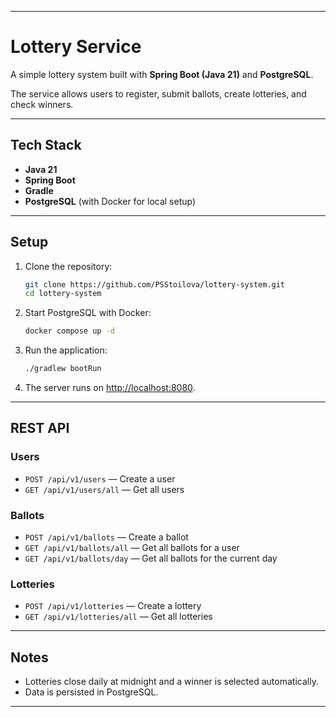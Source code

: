 
---

# Lottery Service

A simple lottery system built with **Spring Boot (Java 21)** and **PostgreSQL**.

The service allows users to register, submit ballots, create lotteries, and check winners.

---

## Tech Stack

* **Java 21**
* **Spring Boot**
* **Gradle**
* **PostgreSQL** (with Docker for local setup)

---

## Setup

1. Clone the repository:

   ```bash
   git clone https://github.com/PSStoilova/lottery-system.git
   cd lottery-system
   ```

2. Start PostgreSQL with Docker:

   ```bash
   docker compose up -d
   ```

3. Run the application:

   ```bash
   ./gradlew bootRun
   ```

4. The server runs on [http://localhost:8080](http://localhost:8080).

---

## REST API

### Users

* `POST /api/v1/users` — Create a user
* `GET /api/v1/users/all` — Get all users

### Ballots

* `POST /api/v1/ballots` — Create a ballot
* `GET /api/v1/ballots/all` — Get all ballots for a user
* `GET /api/v1/ballots/day` — Get all ballots for the current day

### Lotteries

* `POST /api/v1/lotteries` — Create a lottery
* `GET /api/v1/lotteries/all` — Get all lotteries

---

## Notes

* Lotteries close daily at midnight and a winner is selected automatically.
* Data is persisted in PostgreSQL.

---
